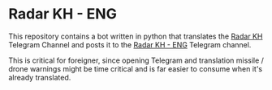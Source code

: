 # Radar KH - ENG

This repository contains a bot written in python that translates the [Radar KH](https://t.me/radar_kharkov) Telegram Channel and posts it to the [Radar KH - ENG](https://t.me/radarkheng) Telegram channel.

This is critical for foreigner, since opening Telegram and translation missile / drone warnings might be time critical and is far easier to consume when it's already translated.
